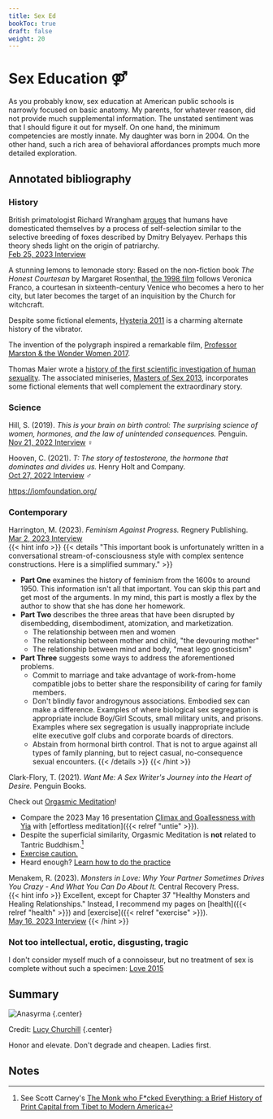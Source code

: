 ```yaml
---
title: Sex Ed
bookToc: true
draft: false
weight: 20
---
```


# Sex Education ⚤

As you probably know, sex education at American public schools is
narrowly focused on basic anatomy. My parents, for whatever reason,
did not provide much supplemental information. The unstated sentiment was
that I should figure it out for myself. On one hand, the minimum
competencies are mostly innate. My daughter was born in 2004. On the
other hand, such a rich area of behavioral affordances prompts much
more detailed exploration.

## Annotated bibliography

### History

British primatologist Richard Wrangham [argues](https://en.wikipedia.org/wiki/The_Goodness_Paradox) that humans have domesticated themselves by a process of self-selection similar to the selective breeding of foxes described by Dmitry Belyayev. Perhaps this theory sheds light on the origin of patriarchy.  
[Feb 25, 2023 Interview](https://www.youtube.com/watch?v=0RhJNhRAugg)

A stunning lemons to lemonade story:
Based on the non-fiction book *The Honest Courtesan* by Margaret Rosenthal, [the 1998 film](https://en.wikipedia.org/wiki/Dangerous_Beauty) follows Veronica Franco, a courtesan in sixteenth-century Venice who becomes a hero to her city, but later becomes the target of an inquisition by the Church for witchcraft.

Despite some fictional elements,
[Hysteria 2011](https://en.wikipedia.org/wiki/Hysteria_(2011_film)) is a charming
alternate history of the vibrator.

The invention of the polygraph inspired a remarkable film, [Professor Marston & the Wonder Women 2017](https://en.wikipedia.org/wiki/Professor_Marston_and_the_Wonder_Women).

Thomas Maier wrote a [history of the first scientific investigation of human sexuality](https://www.basicbooks.com/titles/thomas-maier/masters-of-sex/9780465079995/). The associated miniseries, [Masters of Sex 2013](https://en.wikipedia.org/wiki/Masters_of_Sex), incorporates some fictional elements that well complement the extraordinary story.

### Science

Hill, S. (2019). *This is your brain on birth control: The surprising science of women, hormones, and the law of unintended consequences.* Penguin.  
[Nov 21, 2022 Interview](https://www.youtube.com/watch?v=xpoUl1MzTq4) ♀

Hooven, C. (2021). *T: The story of testosterone, the hormone that dominates and divides us.* Henry Holt and Company.  
[Oct 27, 2022 Interview](https://www.youtube.com/watch?v=_Q14k3yZ2EU) ♂

https://iomfoundation.org/

### Contemporary

Harrington, M. (2023). *Feminism Against Progress.* Regnery Publishing.  
[Mar 2, 2023 Interview](https://www.youtube.com/watch?v=8-pTX3X4yVE)  
{{< hint info >}}
{{< details "This important book is unfortunately written in a conversational stream-of-consciousness style with complex sentence constructions. Here is a simplified summary." >}}
- **Part One** examines the history of feminism from the 1600s to around 1950. This information isn't all that important. You can skip this part and get most of the arguments. In my mind, this part is mostly a flex by the author to show that she has done her homework.
- **Part Two** describes the three areas that have been disrupted by disembedding, disembodiment, atomization, and marketization.
  - The relationship between men and women
  - The relationship between mother and child, "the devouring mother"
  - The relationship between mind and body, "meat lego gnosticism"
- **Part Three** suggests some ways to address the aforementioned problems.
  - Commit to marriage and take advantage of work-from-home compatible jobs to better share the responsibility of caring for family members.
  - Don't blindly favor androgynous associations. Embodied sex can make a difference. Examples of where biological sex segregation is appropriate include Boy/Girl Scouts, small military units, and prisons. Examples where sex segregation is usually inappropriate include elite executive golf clubs and corporate boards of directors.
  - Abstain from hormonal birth control. That is not to argue against all types of family planning, but to reject casual, no-consequence sexual encounters.
{{< /details >}}
{{< /hint >}}

Clark-Flory, T. (2021). *Want Me: A Sex Writer's Journey into the Heart of Desire.* Penguin Books.

Check out [Orgasmic Meditation](https://onetaste.us/)!
- Compare the 2023 May 16 presentation [Climax and Goallessness with Yia](https://om.instituteofom.com/live_events/climax-and-goallessness-with-yia/replay) with [effortless meditation]({{< relref "untie" >}}).
- Despite the superficial similarity, Orgasmic Meditation is **not** related to Tantric Buddhism.[^not-tantra]
- [Exercise caution.](https://www.justice.gov/usao-edny/pr/onetaste-founder-and-former-head-sales-indicted-forced-labor-conspiracy)
- Heard enough? [Learn how to do the practice](https://om.instituteofom.com/)

Menakem, R. (2023). *Monsters in Love: Why Your Partner Sometimes Drives You Crazy - And What You Can Do About It.* Central Recovery Press.  
{{< hint info >}}
Excellent, except for Chapter 37 "Healthy Monsters and Healing Relationships." Instead, I recommend my pages on [health]({{< relref "health" >}}) and [exercise]({{< relref "exercise" >}}).  
[May 16, 2023 Interview](https://www.theverifiedpodcast.com/resmaa-menakem-speaks-on-couples-in-conflict-new-book-monsters-in-love-more/)
{{< /hint >}}

### Not too intellectual, erotic, disgusting, tragic

I don't consider myself much of a connoisseur, but no treatment of sex
is complete without such a specimen: [Love 2015](https://en.wikipedia.org/wiki/Love_(2015_film))

## Summary

![Anasyrma](anasyrma.webp)
{.center}

Credit: [Lucy Churchill](https://www.lucychurchill.com/product/anasyrma-vulval-madonna/)
{.center}

Honor and elevate. Don't degrade and cheapen. Ladies first.

## Notes

[^not-tantra]: See Scott Carney's [The Monk who F*cked Everything: a Brief History of Print Capital from Tibet to Modern America](https://www.youtube.com/watch?v=ixbxWHuawXo)
